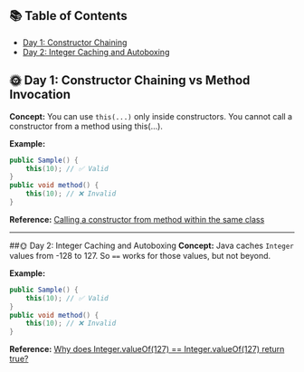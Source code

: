 ## 📚 Table of Contents
- [Day 1: Constructor Chaining](#day-1-constructor-chaining-vs-method-invocation)
- [Day 2: Integer Caching and Autoboxing](#day-2-Integer-Caching-and-Autoboxing)


## 🌞 Day 1: Constructor Chaining vs Method Invocation

**Concept:** 
You can use `this(...)` only inside constructors.
You cannot call a constructor from a method using this(...).


**Example:**
```java
public Sample() {
    this(10); // ✅ Valid
}
public void method() {
    this(10); // ❌ Invalid
}
```

**Reference:**  [Calling a constructor from method within the same class](https://stackoverflow.com/questions/19614423/calling-a-constructor-from-method-within-the-same-class)

---
##🌞 Day 2: Integer Caching and Autoboxing
**Concept:**
Java caches `Integer` values from -128 to 127. So `==` works for those values, but not beyond.

**Example:**
```java
public Sample() {
    this(10); // ✅ Valid
}
public void method() {
    this(10); // ❌ Invalid
}
```

**Reference:** [Why does Integer.valueOf(127) == Integer.valueOf(127) return true?](https://stackoverflow.com/questions/3591112/detect-series-items-of-listbox-vb6/3616756#3616756)
